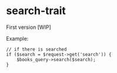 # search-trait

First version [WIP]

Example:
```
// if there is searched
if ($search = $request->get('search')) {
    $books_query->search($search);
}
```
